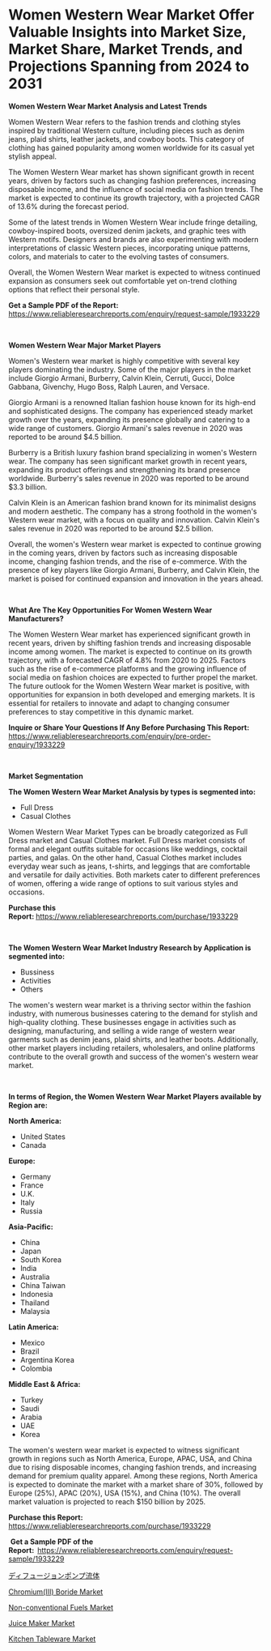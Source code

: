 <p><h1>Women Western Wear Market Offer Valuable Insights into Market Size, Market Share, Market Trends, and Projections Spanning from 2024 to 2031</h1></p><p><strong>Women Western Wear Market Analysis and Latest Trends</strong></p>
<p><p>Women Western Wear refers to the fashion trends and clothing styles inspired by traditional Western culture, including pieces such as denim jeans, plaid shirts, leather jackets, and cowboy boots. This category of clothing has gained popularity among women worldwide for its casual yet stylish appeal.</p><p>The Women Western Wear market has shown significant growth in recent years, driven by factors such as changing fashion preferences, increasing disposable income, and the influence of social media on fashion trends. The market is expected to continue its growth trajectory, with a projected CAGR of 13.6% during the forecast period.</p><p>Some of the latest trends in Women Western Wear include fringe detailing, cowboy-inspired boots, oversized denim jackets, and graphic tees with Western motifs. Designers and brands are also experimenting with modern interpretations of classic Western pieces, incorporating unique patterns, colors, and materials to cater to the evolving tastes of consumers.</p><p>Overall, the Women Western Wear market is expected to witness continued expansion as consumers seek out comfortable yet on-trend clothing options that reflect their personal style.</p></p>
<p><strong>Get a Sample PDF of the Report:&nbsp;</strong> <a href="https://www.reliableresearchreports.com/enquiry/request-sample/1933229">https://www.reliableresearchreports.com/enquiry/request-sample/1933229</a></p>
<p>&nbsp;</p>
<p><strong>Women Western Wear Major Market Players</strong></p>
<p><p>Women's Western wear market is highly competitive with several key players dominating the industry. Some of the major players in the market include Giorgio Armani, Burberry, Calvin Klein, Cerruti, Gucci, Dolce Gabbana, Givenchy, Hugo Boss, Ralph Lauren, and Versace.</p><p>Giorgio Armani is a renowned Italian fashion house known for its high-end and sophisticated designs. The company has experienced steady market growth over the years, expanding its presence globally and catering to a wide range of customers. Giorgio Armani's sales revenue in 2020 was reported to be around $4.5 billion.</p><p>Burberry is a British luxury fashion brand specializing in women's Western wear. The company has seen significant market growth in recent years, expanding its product offerings and strengthening its brand presence worldwide. Burberry's sales revenue in 2020 was reported to be around $3.3 billion.</p><p>Calvin Klein is an American fashion brand known for its minimalist designs and modern aesthetic. The company has a strong foothold in the women's Western wear market, with a focus on quality and innovation. Calvin Klein's sales revenue in 2020 was reported to be around $2.5 billion.</p><p>Overall, the women's Western wear market is expected to continue growing in the coming years, driven by factors such as increasing disposable income, changing fashion trends, and the rise of e-commerce. With the presence of key players like Giorgio Armani, Burberry, and Calvin Klein, the market is poised for continued expansion and innovation in the years ahead.</p></p>
<p>&nbsp;</p>
<p><strong>What Are The Key Opportunities For Women Western Wear Manufacturers?</strong></p>
<p><p>The Women Western Wear market has experienced significant growth in recent years, driven by shifting fashion trends and increasing disposable income among women. The market is expected to continue on its growth trajectory, with a forecasted CAGR of 4.8% from 2020 to 2025. Factors such as the rise of e-commerce platforms and the growing influence of social media on fashion choices are expected to further propel the market. The future outlook for the Women Western Wear market is positive, with opportunities for expansion in both developed and emerging markets. It is essential for retailers to innovate and adapt to changing consumer preferences to stay competitive in this dynamic market.</p></p>
<p><strong>Inquire or Share Your Questions If Any Before Purchasing This Report:</strong> <a href="https://www.reliableresearchreports.com/enquiry/pre-order-enquiry/1933229">https://www.reliableresearchreports.com/enquiry/pre-order-enquiry/1933229</a></p>
<p>&nbsp;</p>
<p><strong>Market Segmentation</strong></p>
<p><strong>The Women Western Wear Market Analysis by types is segmented into:</strong></p>
<p><ul><li>Full Dress</li><li>Casual Clothes</li></ul></p>
<p><p>Women Western Wear Market Types can be broadly categorized as Full Dress market and Casual Clothes market. Full Dress market consists of formal and elegant outfits suitable for occasions like weddings, cocktail parties, and galas. On the other hand, Casual Clothes market includes everyday wear such as jeans, t-shirts, and leggings that are comfortable and versatile for daily activities. Both markets cater to different preferences of women, offering a wide range of options to suit various styles and occasions.</p></p>
<p><strong>Purchase this Report:&nbsp;</strong><a href="https://www.reliableresearchreports.com/purchase/1933229">https://www.reliableresearchreports.com/purchase/1933229</a></p>
<p>&nbsp;</p>
<p><strong>The Women Western Wear Market Industry Research by Application is segmented into:</strong></p>
<p><ul><li>Bussiness</li><li>Activities</li><li>Others</li></ul></p>
<p><p>The women's western wear market is a thriving sector within the fashion industry, with numerous businesses catering to the demand for stylish and high-quality clothing. These businesses engage in activities such as designing, manufacturing, and selling a wide range of western wear garments such as denim jeans, plaid shirts, and leather boots. Additionally, other market players including retailers, wholesalers, and online platforms contribute to the overall growth and success of the women's western wear market.</p></p>
<p>&nbsp;</p>
<p><strong>In terms of Region, the Women Western Wear Market Players available by Region are:</strong></p>
<p>
    <p> <strong> North America: </strong>
        <ul>
            <li>United States</li>
            <li>Canada</li>
        </ul>
        </p> 
    <p> <strong> Europe: </strong>
        <ul>
            <li>Germany</li>
            <li>France</li>
            <li>U.K.</li>
            <li>Italy</li>
            <li>Russia</li>
        </ul>
        </p> 
    <p> <strong> Asia-Pacific: </strong>
        <ul>
            <li>China</li>
            <li>Japan</li>
            <li>South Korea</li>
            <li>India</li>
            <li>Australia</li>
            <li>China Taiwan</li>
            <li>Indonesia</li>
            <li>Thailand</li>
            <li>Malaysia</li>
        </ul>
        </p> 
    <p> <strong> Latin America: </strong>
        <ul>
            <li>Mexico</li>
            <li>Brazil</li>
            <li>Argentina Korea</li>
            <li>Colombia</li>
        </ul>
        </p> 
    <p> <strong> Middle East & Africa: </strong>
        <ul>
            <li>Turkey</li>
            <li>Saudi</li>
            <li>Arabia</li>
            <li>UAE</li>
            <li>Korea</li>
        </ul>
    </p>
    </p>
<p><p>The women's western wear market is expected to witness significant growth in regions such as North America, Europe, APAC, USA, and China due to rising disposable incomes, changing fashion trends, and increasing demand for premium quality apparel. Among these regions, North America is expected to dominate the market with a market share of 30%, followed by Europe (25%), APAC (20%), USA (15%), and China (10%). The overall market valuation is projected to reach $150 billion by 2025.</p></p>
<p><strong>Purchase this Report: </strong><a href="https://www.reliableresearchreports.com/purchase/1933229">https://www.reliableresearchreports.com/purchase/1933229</a></p>
<p>&nbsp;<strong>Get a Sample PDF of the Report:&nbsp;&nbsp;</strong><a href="https://www.reliableresearchreports.com/enquiry/request-sample/1933229">https://www.reliableresearchreports.com/enquiry/request-sample/1933229</a></p>
<p><strong></strong></p>
<p><p><a href="https://github.com/nxboeu02965442/Market-Research-Report-List-1/blob/main/70597053535.md">ディフュージョンポンプ流体</a></p><p><a href="https://issuu.com/reportprime-2/docs/chromiumiii-boride-market-size-2030.pptx">Chromium(III) Boride Market</a></p><p><a href="https://issuu.com/reportprime-2/docs/non-conventional-fuels-market-size-2030.pptx">Non-conventional Fuels Market</a></p><p><a href="https://github.com/juniordelafrance/Market-Research-Report-List-2/blob/main/juice-maker-market.md">Juice Maker Market</a></p><p><a href="https://github.com/jaidynmorantestelletmjzya/Market-Research-Report-List-1/blob/main/kitchen-tableware-market.md">Kitchen Tableware Market</a></p></p>